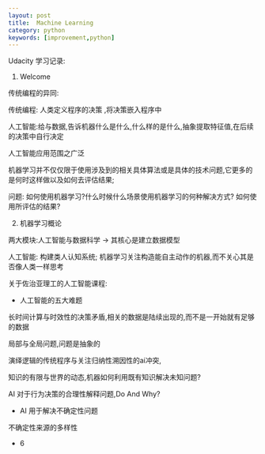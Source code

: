 ```yaml
---
layout: post
title:  Machine Learning
category: python
keywords: [improvement,python]
---
```


Udacity 学习记录:  

1. Welcome  

传统编程的异同: 

传统编程:  人类定义程序的决策 ,将决策嵌入程序中

人工智能:给与数据,告诉机器什么是什么,什么样的是什么,抽象提取特征值,在后续的决策中自行决定

人工智能应用范围之广泛

机器学习并不仅仅限于使用涉及到的相关具体算法或是具体的技术问题,它更多的是何时这样做以及如何去评估结果;

问题: 
如何使用机器学习?什么时候什么场景使用机器学习的何种解决方式? 如何使用所评估的结果?

2. 机器学习概论

两大模块:人工智能与数据科学 -> 其核心是建立数据模型

人工智能: 构建类人认知系统; 机器学习关注构造能自主动作的机器,而不关心其是否像人类一样思考

关于佐治亚理工的人工智能课程:           
* 人工智能的五大难题

长时间计算与时效性的决策矛盾,相关的数据是陆续出现的,而不是一开始就有足够的数据

局部与全局问题,问题是抽象的 

演绎逻辑的传统程序与关注归纳性溯因性的ai冲突,

知识的有限与世界的动态,机器如何利用既有知识解决未知问题? 

AI 对于行为决策的合理性解释问题,Do And Why?


* AI 用于解决不确定性问题

不确定性来源的多样性

* 6